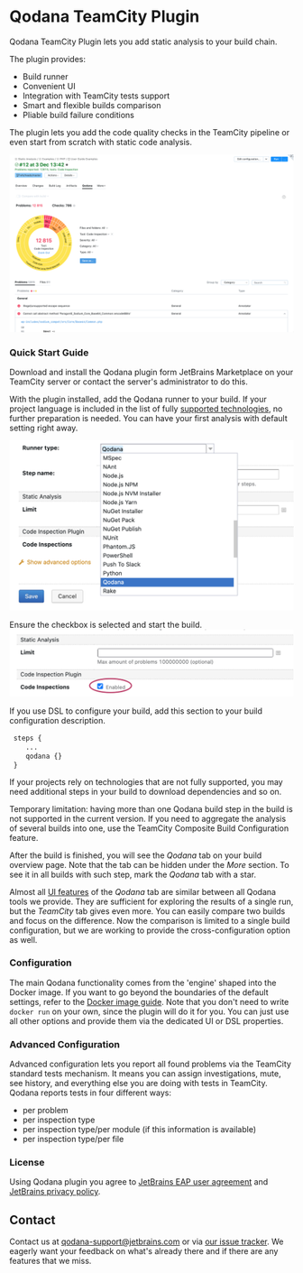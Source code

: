 # Qodana TeamCity Plugin

Qodana TeamCity Plugin lets you add static analysis to your build chain.

The plugin provides:
* Build runner
* Convenient UI
* Integration with TeamCity tests support
* Smart and flexible builds comparison
* Pliable build failure conditions

The plugin lets you add the code quality checks in the TeamCity pipeline or even start from scratch with static code analysis.

![Build Tab](../resources/tab.png)

### Quick Start Guide

Download and install the Qodana plugin form JetBrains Marketplace on your TeamCity server or contact the server's administrator to do this.

With the plugin installed, add the Qodana runner to your build. If your project language is included in the list of 
fully [supported technologies](../General/supported-technologies.md), no further preparation is needed. You can 
have your first analysis with default setting right away.   

![](../resources/qodana-build-runner.png)

Ensure the checkbox is selected and start the build.
![](../resources/qodana-build-runner-settings.png)

If you use DSL to configure your build, add this section to your build configuration description.
```
 steps {
    ...
    qodana {}
 }    
```

If your projects rely on technologies that are not fully supported, you may need additional steps in your build to download dependencies and so on.

Temporary limitation: having more than one Qodana build step in the build is not supported in the current version. If you 
need to aggregate the analysis of several builds into one, use the TeamCity Composite Build Configuration feature.

After the build is finished, you will see the *Qodana* tab on your build overview page. Note that the tab 
can be hidden under the *More* section. To see it in all builds with such step, mark the *Qodana* tab with a star.

Almost all [UI features](../UI/README.md) of the *Qodana* tab are similar between all Qodana tools we provide. They are 
sufficient for exploring the results of a single run, but the *TeamCity* tab gives even more. You can easily compare two 
builds and focus on the difference. Now the comparison is limited to a single build configuration, but 
we are working to provide the cross-configuration option as well. 

### Configuration

The main Qodana functionality comes from the 'engine' shaped into the Docker image. If you want to go beyond the 
boundaries of the default settings, refer to the [Docker image guide](../Docker/README.md). Note that you don't need to write `docker run` on your own, since the plugin will do it for you. You can just use all other options and provide them via the dedicated UI or DSL properties. 

### Advanced Configuration 

Advanced configuration lets you report all found problems via the TeamCity standard tests mechanism. It means 
you can assign investigations, mute, see history, and everything else you are doing with tests in TeamCity. Qodana 
reports tests in four different ways:

- per problem
- per inspection type
- per inspection type/per module (if this information is available)
- per inspection type/per file

### License
Using Qodana plugin you agree to [JetBrains EAP user agreement](https://www.jetbrains.com/legal/agreements/user_eap.html) and [JetBrains privacy policy](https://www.jetbrains.com/company/privacy.html).

## Contact
Contact us at [qodana-support@jetbrains.com](mailto:qodana-support@jetbrains.com) or via [our issue tracker](https://youtrack.jetbrains.com/newIssue?project=QD). We eagerly want your feedback on what's already there and if there are any features that we miss.